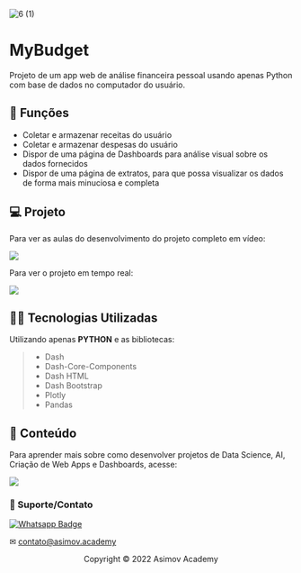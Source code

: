 ![6 (1)](https://user-images.githubusercontent.com/63136680/171276102-ae1e1aa3-42b6-4c2e-8251-4e66ee9871f4.jpg)


# MyBudget

Projeto de um app web de análise financeira pessoal usando apenas Python com base de dados no computador do usuário.

## 🔧 Funções

- Coletar e armazenar receitas do usuário
- Coletar e armazenar despesas do usuário
- Dispor de uma página de Dashboards para análise visual sobre os dados fornecidos
- Dispor de uma página de extratos, para que possa visualizar os dados de forma mais minuciosa e completa

## 💻 Projeto
Para ver as aulas do desenvolvimento do projeto completo em vídeo:

<a href = "https://asimov.academy/courses/dashboards-interativos-com-python/licoes/web-app-de-analise-financeira/"><img src="https://img.shields.io/badge/ASIMOV-Aulas%20do%20projeto-lightgrey" target="_blank"></a> 

Para ver o projeto em tempo real:

<a href = "https://my-budget-dash.herokuapp.com/"><img src="https://img.shields.io/badge/ASIMOV-Projeto%20em%20tempo%20real-lightgrey" target="_blank"></a>

## 👨‍💻 Tecnologias Utilizadas

Utilizando apenas **PYTHON** e as bibliotecas:
> - Dash
> - Dash-Core-Components
> - Dash HTML
> - Dash Bootstrap
> - Plotly
> - Pandas



## 📜 Conteúdo
Para aprender mais sobre como desenvolver projetos de Data Science, AI, Criação de Web Apps e Dashboards, acesse:

<a href = "https://asimov.academy/"><img src="https://img.shields.io/badge/ASIMOV-Saiba%20Mais-lightgrey" target="_blank"></a> 

### 🤝 Suporte/Contato


[![Whatsapp Badge](https://img.shields.io/badge/WhatsApp-25D366?style=for-the-badge&logo=whatsapp&logoColor=white)](https://wa.me/676745786)


✉ contato@asimov.academy




<p align="center">Copyright © 2022 Asimov Academy</p>

